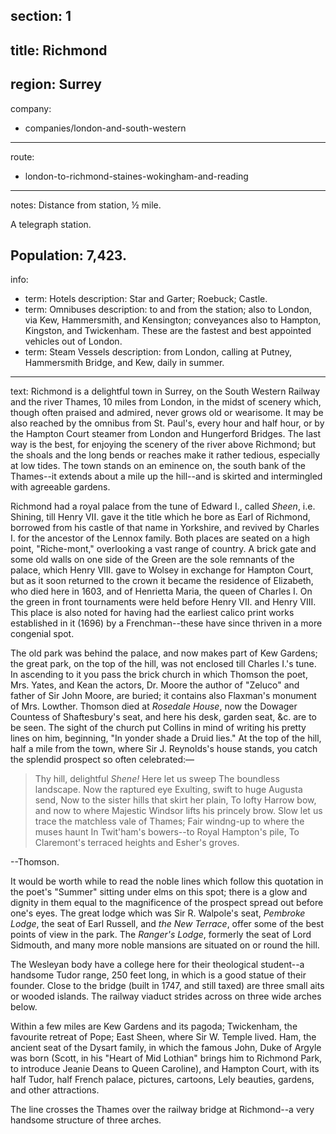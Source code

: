 section: 1
----
title: Richmond
----
region: Surrey
----
company:
- companies/london-and-south-western
----
route:
- london-to-richmond-staines-wokingham-and-reading
----
notes: Distance from station, ½ mile.

A telegraph station.

Population: 7,423.
----
info:
- term: Hotels
  description: Star and Garter; Roebuck; Castle.
- term: Omnibuses
  description: to and from the station; also to London, via Kew, Hammersmith, and Kensington; conveyances also to Hampton, Kingston, and Twickenham. These are the fastest and best appointed vehicles out of London.
- term: Steam Vessels
  description: from London, calling at Putney, Hammersmith Bridge, and Kew, daily in summer.
----
text: Richmond is a delightful town in Surrey, on the South Western Railway and the river Thames, 10 miles from London, in the midst of scenery which, though often praised and admired, never grows old or wearisome. It may be also reached by the omnibus from St. Paul's, every hour and half hour, or by the Hampton Court steamer from London and Hungerford Bridges. The last way is the best, for enjoying the scenery of the river above Richmond; but the shoals and the long bends or reaches make it rather tedious, especially at low tides. The town stands on an eminence on, the south bank of the Thames--it extends about a mile up the hill--and is skirted and intermingled with agreeable gardens.

Richmond had a royal palace from the tune of Edward I., called *Sheen*, i.e. Shining, till Henry VII. gave it the title which he bore as Earl of Richmond, borrowed from his castle of that name in Yorkshire, and revived by Charles I. for the ancestor of the Lennox family. Both places are seated on a high point, "Riche-mont," overlooking a vast range of country. A brick gate and some old walls on one side of the Green are the sole remnants of the palace, which Henry VIII. gave to Wolsey in exchange for Hampton Court, but as it soon returned to the crown it became the residence of Elizabeth, who died here in 1603, and of Henrietta Maria, the queen of Charles I. On the green in front tournaments were held before Henry VII. and Henry VIII. This place is also noted for having had the earliest calico print works established in it (1696) by a Frenchman--these have since thriven in a more congenial spot.

The old park was behind the palace, and now makes part of Kew Gardens; the great park, on the top of the hill, was not enclosed till Charles I.'s tune. In ascending to it you pass the brick church in which Thomson the poet, Mrs. Yates, and Kean the actors, Dr. Moore the author of "Zeluco" and father of Sir John Moore, are buried; it contains also Flaxman's monument of Mrs. Lowther. Thomson died at *Rosedale House*, now the Dowager Countess of Shaftesbury's seat, and here his desk, garden seat, &c. are to be seen. The sight of the church put Collins in mind of writing his pretty lines on him, beginning, "In yonder shade a Druid lies." At the top of the hill, half a mile from the town, where Sir J. Reynolds's house stands, you catch the splendid prospect so often celebrated:—


> Thy hill, delightful *Shene!* Here let us sweep
> The boundless landscape. Now the raptured eye
> Exulting, swift to huge Augusta send,
> Now to the sister hills that skirt her plain,
> To lofty Harrow bow, and now to where
> Majestic Windsor lifts his princely brow.
> Slow let us trace the matchless vale of Thames;
> Fair windng-up to where the muses haunt
> In Twit'ham's bowers--to Royal Hampton's pile,
> To Claremont's terraced heights and Esher's groves.

<p class="caption">--Thomson.</p>

It would be worth while to read the noble lines which follow this quotation in the poet's "Summer" sitting under elms on this spot; there is a glow and dignity in them equal to the magnificence of the prospect spread out before one's eyes. The great lodge which was Sir R. Walpole's seat, *Pembroke Lodge*, the seat of Earl Russell, and *the New Terrace*, offer some of the best points of view in the park. The *Ranger's Lodge*, formerly the seat of Lord Sidmouth, and many more noble mansions are situated on or round the hill.

The Wesleyan body have a <span class="u-smcp">college</span> here for their theological student--a handsome Tudor range, 250 feet long, in which is a good statue of their founder. Close to the bridge (built in 1747, and still taxed) are three small aits or wooded islands. The railway viaduct strides across on three wide arches below.

Within a few miles are Kew Gardens and its pagoda; Twickenham, the favourite retreat of Pope; East Sheen, where Sir W. Temple lived. Ham, the ancient seat of the Dysart family, in which the famous John, Duke of Argyle was born (Scott, in his "Heart of Mid Lothian" brings him to Richmond Park, to introduce Jeanie Deans to Queen Caroline), and Hampton Court, with its half Tudor, half French palace, pictures, cartoons, Lely beauties, gardens, and other attractions.

The line crosses the Thames over the railway bridge at Richmond--a very handsome structure of three arches.
